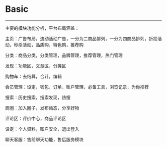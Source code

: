 # Basic

---

主要的模块功能分析，平台布局涵盖：

主页：广告布局，流动活动广告，一分为二商品排列，一分为四商品排列，折扣活动，秒杀活动，品质购，特色购，推荐购

分类：商品分类，分类管理，品牌管理，推荐管理，热门管理

发现：功能区，文章区，分类区

购物车：去结算，合计，编辑

会员管理：设定，钱包，订单，账户管理，必备工具，浏览记录，为你推荐

搜索：历史搜索，搜索发现，热搜

商圈：加入圈子，发布动态，分享好物

评论区：评价中心，商品评论区

设定：个人资料，账户安全，退出登入

聊天客服：售前聊天功能，售后服务模块

